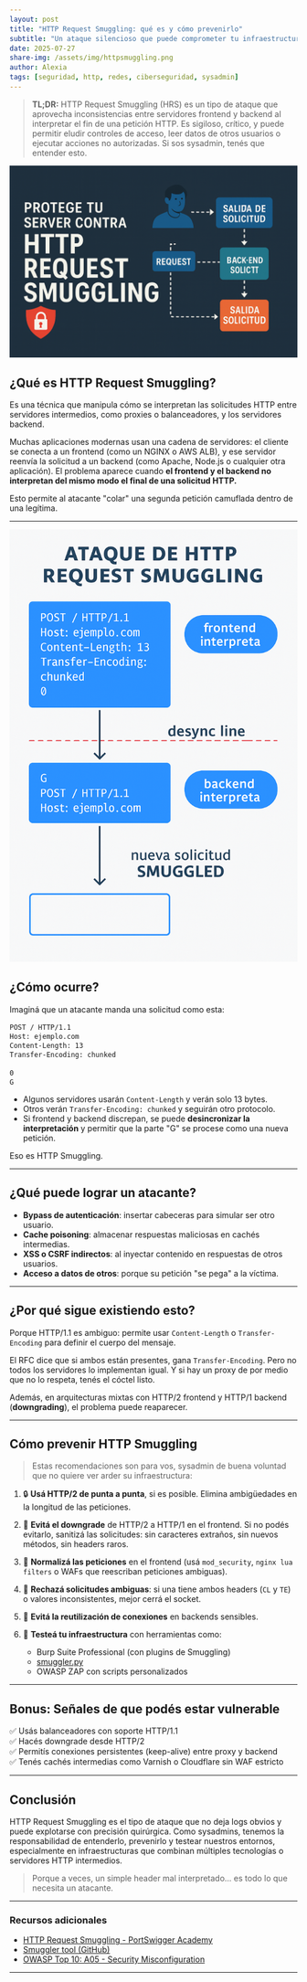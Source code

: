 ```yaml
---
layout: post
title: "HTTP Request Smuggling: qué es y cómo prevenirlo"
subtitle: "Un ataque silencioso que puede comprometer tu infraestructura"
date: 2025-07-27
share-img: /assets/img/httpsmuggling.png
author: Alexia
tags: [seguridad, http, redes, ciberseguridad, sysadmin]
---
```


> **TL;DR:** HTTP Request Smuggling (HRS) es un tipo de ataque que aprovecha inconsistencias entre servidores frontend y backend al interpretar el fin de una petición HTTP. Es sigiloso, crítico, y puede permitir eludir controles de acceso, leer datos de otros usuarios o ejecutar acciones no autorizadas. Si sos sysadmin, tenés que entender esto.

![Infografía HRS](/assets/img/httpsmuggling.png)

## ¿Qué es HTTP Request Smuggling?

Es una técnica que manipula cómo se interpretan las solicitudes HTTP entre servidores intermedios, como proxies o balanceadores, y los servidores backend.

Muchas aplicaciones modernas usan una cadena de servidores: el cliente se conecta a un frontend (como un NGINX o AWS ALB), y ese servidor reenvía la solicitud a un backend (como Apache, Node.js o cualquier otra aplicación). El problema aparece cuando **el frontend y el backend no interpretan del mismo modo el final de una solicitud HTTP.**

Esto permite al atacante "colar" una segunda petición camuflada dentro de una legítima.

---

![Infografía HRS](/assets/img/httpsmuggling2.png)


## ¿Cómo ocurre?

Imaginá que un atacante manda una solicitud como esta:

```
POST / HTTP/1.1
Host: ejemplo.com
Content-Length: 13
Transfer-Encoding: chunked

0
G
```


- Algunos servidores usarán `Content-Length` y verán solo 13 bytes.
- Otros verán `Transfer-Encoding: chunked` y seguirán otro protocolo.
- Si frontend y backend discrepan, se puede **desincronizar la interpretación** y permitir que la parte "G" se procese como una nueva petición.

Eso es HTTP Smuggling.

---

## ¿Qué puede lograr un atacante?

- **Bypass de autenticación**: insertar cabeceras para simular ser otro usuario.
- **Cache poisoning**: almacenar respuestas maliciosas en cachés intermedias.
- **XSS o CSRF indirectos**: al inyectar contenido en respuestas de otros usuarios.
- **Acceso a datos de otros**: porque su petición "se pega" a la víctima.

---

## ¿Por qué sigue existiendo esto?

Porque HTTP/1.1 es ambiguo: permite usar `Content-Length` o `Transfer-Encoding` para definir el cuerpo del mensaje.

El RFC dice que si ambos están presentes, gana `Transfer-Encoding`. Pero no todos los servidores lo implementan igual. Y si hay un proxy de por medio que no lo respeta, tenés el cóctel listo.

Además, en arquitecturas mixtas con HTTP/2 frontend y HTTP/1 backend (**downgrading**), el problema puede reaparecer.

---

## Cómo prevenir HTTP Smuggling

> Estas recomendaciones son para vos, sysadmin de buena voluntad que no quiere ver arder su infraestructura:

1. 🔒 **Usá HTTP/2 de punta a punta**, si es posible. Elimina ambigüedades en la longitud de las peticiones.

2. 🚫 **Evitá el downgrade** de HTTP/2 a HTTP/1 en el frontend. Si no podés evitarlo, sanitizá las solicitudes: sin caracteres extraños, sin nuevos métodos, sin headers raros.

3. 🧹 **Normalizá las peticiones** en el frontend (usá `mod_security`, `nginx lua filters` o WAFs que reescriban peticiones ambiguas).

4. 🛑 **Rechazá solicitudes ambiguas**: si una tiene ambos headers (`CL` y `TE`) o valores inconsistentes, mejor cerrá el socket.

5. 🔁 **Evitá la reutilización de conexiones** en backends sensibles.

6. 🧪 **Testeá tu infraestructura** con herramientas como:
   - Burp Suite Professional (con plugins de Smuggling)
   - [smuggler.py](https://github.com/defparam/smuggler)
   - OWASP ZAP con scripts personalizados

---

## Bonus: Señales de que podés estar vulnerable

✅ Usás balanceadores con soporte HTTP/1.1  
✅ Hacés downgrade desde HTTP/2  
✅ Permitís conexiones persistentes (keep-alive) entre proxy y backend  
✅ Tenés cachés intermedias como Varnish o Cloudflare sin WAF estricto

---

## Conclusión

HTTP Request Smuggling es el tipo de ataque que no deja logs obvios y puede explotarse con precisión quirúrgica. Como sysadmins, tenemos la responsabilidad de entenderlo, prevenirlo y testear nuestros entornos, especialmente en infraestructuras que combinan múltiples tecnologías o servidores HTTP intermedios.

> Porque a veces, un simple header mal interpretado... es todo lo que necesita un atacante.

---

### Recursos adicionales

- [HTTP Request Smuggling - PortSwigger Academy](https://portswigger.net/web-security/request-smuggling)
- [Smuggler tool (GitHub)](https://github.com/defparam/smuggler)
- [OWASP Top 10: A05 - Security Misconfiguration](https://owasp.org/Top10/A05_2021-Security_Misconfiguration/)

---
